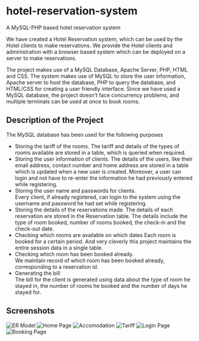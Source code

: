 # hotel-reservation-system
A MySQL-PHP based hotel reservation system 

We have created a Hotel Reservation system, which can be used by the Hotel clients to make reservations. We provide the Hotel clients and administration with a browser based system which can be deployed on a server to make reservations.  

The project makes use of a MySQL Database, Apache Server, PHP, HTML and CSS. The system makes use of MySQL to store the user information, Apache server to host the database, PHP to query the database, and HTML/CSS for creating a user friendly interface.
Since we have used a MySQL database, the project doesn’t face concurrency problems, and multiple terminals can be used at once to book rooms.

 

Description of the Project 
---
The MySQL database has been used for the following purposes
* Storing the tariff of the rooms. 
The tariff and details of the types of rooms available are stored in a table, which is queried when required.
* Storing the user information of clients. 
The details of the users, like their email address, contact number and home address are stored in a table which is updated when a new user is created. Moreover, a user can login and not have to re-enter the information he had previously entered while registering.
* Storing the user name and passwords for clients.  
Every client, if already registered, can login to the system using the username and password he had set while registering.
* Storing the details of the reservations made.
The details of each reservation are stored in the Reservation table. The details include the type of room booked, number of rooms booked, the check-in and the check-out date.
* Checking which rooms are available on which dates 
Each room is booked for a certain period. And very cleverly this project maintains the entire session data in a single table.
* Checking which room has been booked already.  
We maintain record of which room has been booked already, corresponding to a reservation id.
* Generating the bill  
The bill for the client is generated using data about the type of room he stayed in, the number of rooms he booked and the number of days he stayed for.



Screenshots
---
![ER Model](https://raw.githubusercontent.com/dhruvmullick/hotel-reservation-system/master/Screenshots/Screen%20Shot%202016-04-27%20at%201.59.11%20AM.png)
![Home Page](https://raw.githubusercontent.com/dhruvmullick/hotel-reservation-system/master/Screenshots/Screen%20Shot%202016-04-27%20at%201.59.49%20AM.png)
![Accomodation](https://raw.githubusercontent.com/dhruvmullick/hotel-reservation-system/master/Screenshots/Screen%20Shot%202016-04-27%20at%201.59.57%20AM.png)
![Tariff](https://raw.githubusercontent.com/dhruvmullick/hotel-reservation-system/master/Screenshots/Screen%20Shot%202016-04-27%20at%202.00.08%20AM.png)
![Login Page](https://raw.githubusercontent.com/dhruvmullick/hotel-reservation-system/master/Screenshots/Screen%20Shot%202016-04-27%20at%202.00.13%20AM.png)
![Booking Page](https://raw.githubusercontent.com/dhruvmullick/hotel-reservation-system/master/Screenshots/Screen%20Shot%202016-04-27%20at%202.00.19%20AM.png)

